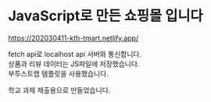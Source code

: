 # JavaScript로 만든 쇼핑몰 입니다

https://202030411-kth-tmart.netlify.app/

fetch api로 localhost api 서버와 통신합니다.    
상품과 리뷰 데이터는 JS파일에 저장했습니다.  
부투스트랩 탬플릿을 사용했습니다.


학교 과제 제출용으로 만들었습니다.







